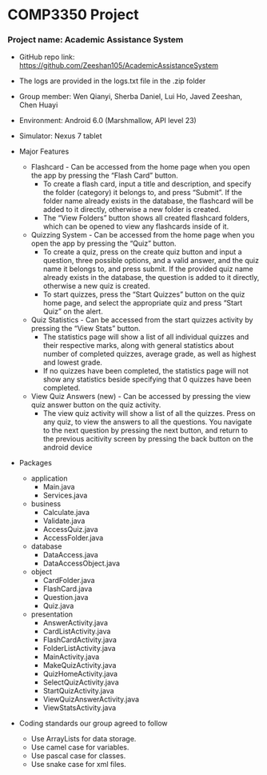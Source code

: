 # COMP3350 Project
### Project name: Academic Assistance System
- GitHub repo link: https://github.com/Zeeshan105/AcademicAssistanceSystem
- The logs are provided in the logs.txt file in the .zip folder

- Group member:   Wen Qianyi, Sherba Daniel, Lui Ho, Javed Zeeshan, Chen Huayi 
- Environment:  Android 6.0 (Marshmallow, API level 23)
- Simulator: Nexus 7 tablet

- Major Features
    - Flashcard - Can be accessed from the home page when you open the app by pressing the “Flash Card” button.
       - To create a flash card, input a title and description, and specify the folder (category) it belongs to, and press “Submit”. If the folder name already exists in the              database, the flashcard will be added to it directly, otherwise a new folder is created.  
       - The “View Folders” button shows all created flashcard folders, which can be opened to view any flashcards inside of it.  
    - Quizzing System - Can be accessed from the home page when you open the app by pressing the “Quiz” button.
       - To create a quiz, press on the create quiz button and input a question, three possible options, and a valid answer, and the quiz name it belongs to, and press submit.            If the provided quiz name already exists in the database, the question is added to it directly, otherwise a new quiz is created.
       - To start quizzes, press the “Start Quizzes” button on the quiz home page, and select the appropriate quiz and press “Start Quiz” on the alert.
    - Quiz Statistics  - Can be accessed from the start quizzes activity by pressing the “View Stats” button.
       - The statistics page will show a list of all individual quizzes and their respective marks, along with general statistics about number of completed quizzes, average              grade, as well as highest and lowest grade. 
       - If no quizzes have been completed, the statistics page will not show any statistics beside specifying that 0 quizzes have been completed.
    - View Quiz Answers (new) - Can be accessed by pressing the view quiz answer button on the quiz activity.
       - The view quiz activity will show a list of all the quizzes. Press on any quiz, to view the answers to all the questions. You navigate to the next question by pressing            the next button, and return to the previous acitivity screen by pressing the back button on the android device
    
- Packages
    - application
        - Main.java
        - Services.java
    - business
        - Calculate.java
        - Validate.java
        - AccessQuiz.java
        - AccessFolder.java
    - database
        - DataAccess.java
        - DataAccessObject.java
    - object
        - CardFolder.java
        - FlashCard.java
        - Question.java
        - Quiz.java
    - presentation
        - AnswerActivity.java
        - CardListActivity.java
        - FlashCardActivity.java
        - FolderListActivity.java
        - MainActivity.java
        - MakeQuizActivity.java
        - QuizHomeActivity.java
        - SelectQuizActivity.java
        - StartQuizActivity.java
        - ViewQuizAnswerActivity.java
        - ViewStatsActivity.java


- Coding standards our group agreed to follow
   - Use ArrayLists for data storage. 
   - Use camel case for variables.
   - Use pascal case for classes.
   - Use snake case for xml files.
